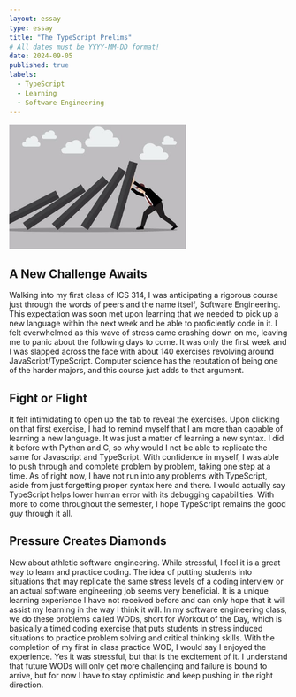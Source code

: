 ```yaml
---
layout: essay
type: essay
title: "The TypeScript Prelims"
# All dates must be YYYY-MM-DD format!
date: 2024-09-05
published: true
labels:
  - TypeScript
  - Learning
  - Software Engineering
---
```


<img width="320px" class="rounded float-start pe-4" src="../img/dontgiveup.jpg">

## A New Challenge Awaits 

Walking into my first class of ICS 314, I was anticipating a rigorous course just through the words of peers and the name itself, Software Engineering. This expectation was soon met upon learning that we needed to pick up a new language within the next week and be able to proficiently code in it. I felt overwhelmed as this wave of stress came crashing down on me, leaving me to panic about the following days to come. It was only the first week and I was slapped across the face with about 140 exercises revolving around JavaScript/TypeScript. Computer science has the reputation of being one of the harder majors, and this course just adds to that argument.

## Fight or Flight

It felt intimidating to open up the tab to reveal the exercises. Upon clicking on that first exercise, I had to remind myself that I am more than capable of learning a new language. It was just a matter of learning a new syntax. I did it before with Python and C, so why would I not be able to replicate the same for Javascript and TypeScript. With confidence in myself, I was able to push through and complete problem by problem, taking one step at a time. As of right now, I have not run into any problems with TypeScript, aside from just forgetting proper syntax here and there. I would actually say TypeScript helps lower human error with its debugging capabilities. With more to come throughout the semester, I hope TypeScript remains the good guy through it all.

## Pressure Creates Diamonds

Now about athletic software engineering. While stressful, I feel it is a great way to learn and practice coding. The idea of putting students into situations that may replicate the same stress levels of a coding interview or an actual software engineering job seems very beneficial. It is a unique learning experience I have not received before and can only hope that it will assist my learning in the way I think it will. In my software engineering class, we do these problems called WODs, short for Workout of the Day, which is basically a timed coding exercise that puts students in stress induced situations to practice problem solving and critical thinking skills. With the completion of my first in class practice WOD, I would say I enjoyed the experience. Yes it was stressful, but that is the excitement of it. I understand that future WODs will only get more challenging and failure is bound to arrive, but for now I have to stay optimistic and keep pushing in the right direction.
